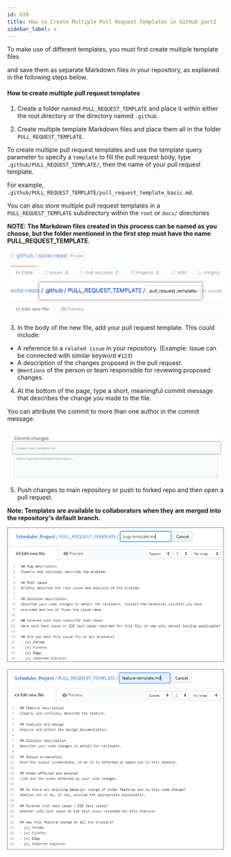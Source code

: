 ```yaml
---
id: h10
title: How to Create Multiple Pull Request Templates in GitHub part2
sidebar_label: x
---
```



To make use of different templates, you must first create multiple template files

and save them as separate Markdown files in your repository, as explained in the following steps below.


#### How to create multiple pull request templates

1. Create a folder named `PULL_REQUEST_TEMPLATE` and place it within either the root directory or the directory named `.github`.

2. Create multiple template Markdown files and place them all in the folder `PULL_REQUEST_TEMPLATE`.


To create multiple pull request templates and use the template query parameter to specify a `template` to fill the pull request body, type `.github/PULL_REQUEST_TEMPLATE/`, then the name of your pull request template.

For example, `.github/PULL_REQUEST_TEMPLATE/pull_request_template_basic.md`.

You can also store multiple pull request templates in a `PULL_REQUEST_TEMPLATE` subdirectory within the `root` or `docs/` directories


**NOTE: The Markdown files created in this process can be named as you choose, but the folder mentioned in the first step must have the name PULL_REQUEST_TEMPLATE.**




![xxx](https://raw.githubusercontent.com/ChickenKyiv/awesome-git-article/master/img/PR/pr-template-multiple-hidden-directory.png)


3. In the body of the new file, add your pull request template. This could include:

- A reference to a `related issue` in your repository. (Example: Issue can be connected with similar keyword `#123`)
- A description of the changes proposed in the pull request.
- `@mentions` of the person or team responsible for reviewing proposed changes.

4. At the bottom of the page, type a short, meaningful commit message that describes the change you made to the file.

You can attribute the commit to more than one author in the commit message.



![xxx](https://raw.githubusercontent.com/ChickenKyiv/awesome-git-article/master/img/PR/write-commit-message-quick-pull.png)


5. Push changes to main repository or push to forked repo and then open a pull request.


**Note: Templates are available to collaborators when they are merged into the repository's default branch.**




![xxx](https://raw.githubusercontent.com/ChickenKyiv/awesome-git-article/master/img/PR/template/Pull-Request-Template-Bug.png)



![xxx](https://raw.githubusercontent.com/ChickenKyiv/awesome-git-article/master/img/PR/template/Open-Pull-Request-Feature-Template.png)